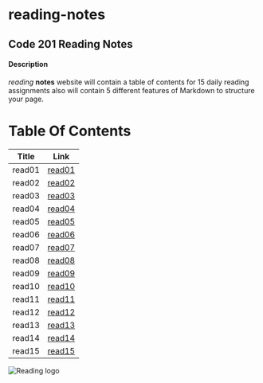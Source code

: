 # reading-notes

## Code 201 Reading Notes

#### Description
 *reading* **notes** website will contain a table of contents for 15 daily reading assignments also will contain  5 different features of Markdown to structure your page.

 # Table Of Contents

 Title | Link
 ----- | ------
 read01 | [read01](https://ahmed199764.github.io/reading-notes/class-01)
 read02 | [read02](https://ahmed199764.github.io/reading-notes/class-02)
 read03 | [read03](https://ahmed199764.github.io/reading-notes/class-03)
 read04 | [read04](https://ahmed199764.github.io/Read04/)
 read05 | [read05](https://ahmed199764.github.io/Read05/)
 read06 | [read06](https://ahmed199764.github.io/Read06/)
 read07 | [read07](https://ahmed199764.github.io/Read07/)
 read08 | [read08](https://ahmed199764.github.io/Read08/)
 read09 | [read09](https://ahmed199764.github.io/Read09/)
 read10 | [read10](https://ahmed199764.github.io/Read10/)
 read11 | [read11](https://ahmed199764.github.io/Read11/)
 read12 | [read12](https://ahmed199764.github.io/Read12/)
 read13 | [read13](https://ahmed199764.github.io/Read13/)
 read14 | [read14](https://ahmed199764.github.io/Read14/)
 read15 | [read15](https://ahmed199764.github.io/Read15/)

![Reading logo](https://media.istockphoto.com/vectors/book-reading-logo-and-symbols-template-icons-app-vector-id1059719536)



  



